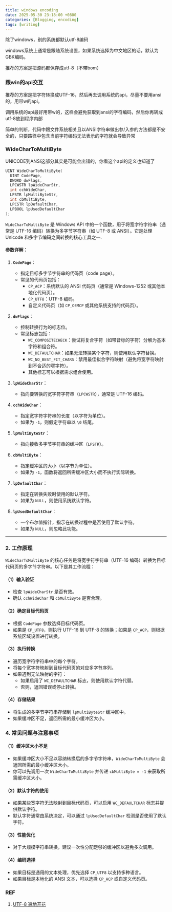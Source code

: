 ```yaml
---
title: windows encoding
date: 2025-05-30 23:18:00 +0800
categories: [Blogging, encoding]
tags: [writing]
---
```


除了windows，别的系统都默认utf-8编码

windows系统上通常是跟随系统设置，如果系统选择为中文地区的话，默认为GBK编码。

推荐的方案是把源码都保存成utf-8（不带bom）

### 跟win的api交互

推荐的方案是把字符转换成UTF-16，然后再去调用系统的api，尽量不要用ansi的，用带w的api。

调用系统的api最好用带w的，这样会避免获取到ansi的字符编码，然后你再转成utf-8放到程序内部

简单的判断，代码中跟文件系统相关且以ANSI字符串做出参/入参的方法都是不安全的，只要路径中包含当前字符编码无法表示的字符就会导致异常

### WideCharToMultiByte

UNICODE到ANSI这部分其实是可能会出错的，你看这个api的定义也知道了

```cpp
UINT WideCharToMultiByte(
  UINT CodePage,
  DWORD dwFlags,
  LPCWSTR lpWideCharStr,
  int cchWideChar,
  LPSTR lpMultiByteStr,
  int cbMultiByte,
  LPCSTR lpDefaultChar,
  LPBOOL lpUsedDefaultChar
);
```

`WideCharToMultiByte` 是 Windows API 中的一个函数，用于将宽字符字符串（通常是 UTF-16 编码）转换为多字节字符串（如 UTF-8 或 ANSI）。它是处理 Unicode 和多字节编码之间转换的核心工具之一.


#### 参数详解：

1. **`CodePage`**：
   - 指定目标多字节字符串的代码页（code page）。
   - 常见的代码页包括：
     - `CP_ACP`：系统默认的 ANSI 代码页（通常是 Windows-1252 或其他本地化代码页）。
     - `CP_UTF8`：UTF-8 编码。
     - 自定义代码页（如 `CP_OEMCP` 或其他系统支持的代码页）。

2. **`dwFlags`**：
   - 控制转换行为的标志位。
   - 常见标志包括：
     - `WC_COMPOSITECHECK`：尝试将复合字符（如带音标的字符）分解为基本字符和组合符。
     - `WC_DEFAULTCHAR`：如果无法转换某个字符，则使用默认字符替换。
     - `WC_NO_BEST_FIT_CHARS`：禁用最佳拟合字符映射（避免将宽字符映射到不合适的窄字符）。
     - 其他标志可以根据需求组合使用。

3. **`lpWideCharStr`**：
   - 指向要转换的宽字符字符串（`LPCWSTR`），通常是 UTF-16 编码。

4. **`cchWideChar`**：
   - 指定宽字符字符串的长度（以字符为单位）。
   - 如果为 `-1`，则假定字符串以 `\0` 结尾。

5. **`lpMultiByteStr`**：
   - 指向接收多字节字符串的缓冲区（`LPSTR`）。

6. **`cbMultiByte`**：
   - 指定缓冲区的大小（以字节为单位）。
   - 如果为 `-1`，函数将返回所需缓冲区大小而不执行实际转换。

7. **`lpDefaultChar`**：
   - 指定在转换失败时使用的默认字符。
   - 如果为 `NULL`，则使用系统默认字符。

8. **`lpUsedDefaultChar`**：
   - 一个布尔值指针，指示在转换过程中是否使用了默认字符。
   - 如果为 `NULL`，则忽略此功能。

---

### 2. **工作原理**

`WideCharToMultiByte` 的核心任务是将宽字符字符串（UTF-16 编码）转换为目标代码页的多字节字符串。以下是其工作流程：

#### （1）输入验证
- 检查 `lpWideCharStr` 是否有效。
- 确认 `cchWideChar` 和 `cbMultiByte` 是否合理。

#### （2）确定目标代码页
- 根据 `CodePage` 参数选择目标代码页。
- 如果是 `CP_UTF8`，则执行 UTF-16 到 UTF-8 的转换；如果是 `CP_ACP`，则根据系统区域设置进行转换。

#### （3）执行转换
- 遍历宽字符字符串中的每个字符。
- 将每个宽字符映射到目标代码页的对应多字节序列。
- 如果遇到无法映射的字符：
  - 如果启用了 `WC_DEFAULTCHAR` 标志，则使用默认字符代替。
  - 否则，返回错误或停止转换。

#### （4）存储结果
- 将生成的多字节字符串存储到 `lpMultiByteStr` 缓冲区中。
- 如果缓冲区不足，返回所需的最小缓冲区大小。


### 4. **常见问题与注意事项**

#### （1）缓冲区大小不足
- 如果缓冲区大小不足以容纳转换后的多字节字符串，`WideCharToMultiByte` 会返回所需的最小缓冲区大小。
- 你可以先调用一次 `WideCharToMultiByte` 并传递 `cbMultiByte = -1` 来获取所需缓冲区大小。

#### （2）默认字符的使用

- 如果某些宽字符无法映射到目标代码页，可以启用 `WC_DEFAULTCHAR` 标志并提供默认字符。
- 默认字符通常由系统决定，可以通过 `lpUsedDefaultChar` 检测是否使用了默认字符。

#### （3）性能优化

- 对于大规模字符串转换，建议一次性分配足够的缓冲区以避免多次调用。

#### （4）编码选择
- 如果目标是通用的文本处理，优先选择 `CP_UTF8` 以支持多种语言。
- 如果目标是本地化的 ANSI 文本，可以选择 `CP_ACP` 或自定义代码页。

### REF

1. [UTF-8 遍地开花](https://utf8everywhere.org/zh-cn#)
